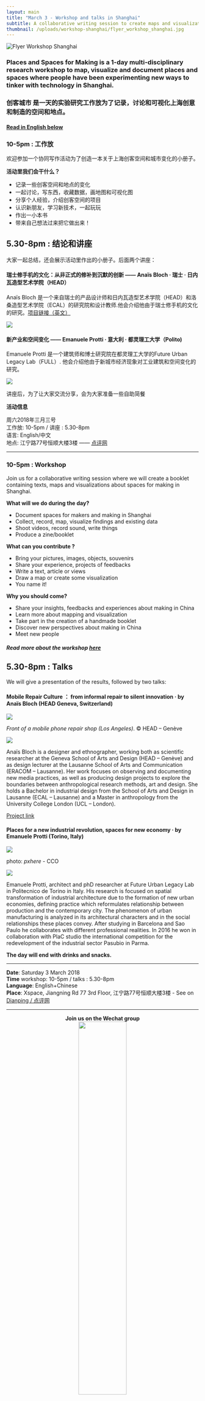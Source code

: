 ```yaml
---
layout: main
title: "March 3 - Workshop and talks in Shanghai"
subtitle: A collaborative writing session to create maps and visualization of spaces for making in Shanghai
thumbnail: /uploads/workshop-shanghai/flyer_workshop_shanghai.jpg
---
```


![Flyer Workshop Shanghai](/uploads/workshop-shanghai/flyer_workshop_shanghai.jpg)


### Places and Spaces for Making is a 1-day multi-disciplinary research workshop to map, visualize and document places and spaces where people have been experimenting new ways to tinker with technology in Shanghai.


### **创客城市** 是一天的实验研究工作放为了记录，讨论和可视化上海创意和制造的空间和地点。


#### [Read in English below](#english)

### 10-5pm : 工作放

欢迎参加一个协同写作活动为了创造一本关于上海创客空间和城市变化的小册子。

**活动里我们会干什么？**
- 记录一些创客空间和地点的变化
- 一起讨论，写东西，收藏数据，画地图和可视化图
- 分享个人经验，介绍创客空间的项目
- 认识新朋友，学习新技术，一起玩玩
- 作出一小本书
- 带来自己想法过来把它做出来！

## 5.30-8pm : 结论和讲座

大家一起总结，还会展示活动里作出的小册子。后面两个讲座：

#### 瑞士修手机的文化：从非正式的修补到沉默的创新 —— Anaïs Bloch · 瑞士 · 日内瓦造型艺术学院（HEAD）
Anaïs Bloch 是一个来自瑞士的产品设计师和日内瓦造型艺术学院（HEAD）和洛桑造型艺术学院（ECAL）的研究院和设计教师.他会介绍他由于瑞士修手机的文化的研究。[项目链接（英文）](https://www.hesge.ch/head/en/project/mobile-repair-cultures-informal-repair-silent-innovation-smartphone-case)

![](/uploads/workshop-shanghai/head-mobilerepair.jpg)

#### 新产业和空间变化 —— Emanuele Protti · 意大利 · 都灵理工大学（Polito)

Emanuele Protti 是一个建筑师和博士研究院在都灵理工大学的Future Urban Legacy Lab（FULL）. 他会介绍他由于新城市经济现象对工业建筑和空间变化的研究。

![](/uploads/workshop-shanghai/urban_warehouse_factory_building_industrial_industry_structure_space-1170735.jpg)

讲座后，为了让大家交流分享，会为大家准备一些自助简餐

**活动信息**

周六2018年三月三号  
工作放: 10-5pm / 讲座 : 5.30-8pm  
语言: English/中文  
地点: 江宁路77号恒顺大楼3楼 —— [点评网](http://www.dianping.com/shop/69177919)  

---

<div id="english"></div>

### 10-5pm : Workshop

Join us for a collaborative writing session where we will create a booklet containing texts, maps and visualizations about spaces for making in Shanghai.


**What will we do during the day?**
- Document spaces for makers and making in Shanghai
- Collect, record, map, visualize findings and existing data
- Shoot videos, record sound, write things
- Produce a zine/booklet

**What can you contribute ?**
- Bring your pictures, images, objects, souvenirs
- Share your experience, projects of feedbacks
- Write a text, article or views  
- Draw a map or create some visualization
- You name it!

**Why you should come?**
- Share your insights, feedbacks and experiences about making in China
- Learn more about mapping and visualization
- Take part in the creation of a handmade booklet
- Discover new perspectives about making in China
- Meet new people

##### Read more about the workshop [here](/2018/01/call-workshop/)

## 5.30-8pm : Talks

We will give a presentation of the results, followed by two talks:

#### Mobile Repair Culture ： from informal repair to silent innovation · by Anaïs Bloch (HEAD Geneva, Switzerland)

![](/uploads/workshop-shanghai/head-mobilerepair.jpg)

*Front of a mobile phone repair shop (Los Angeles)*. © HEAD – Genève

![](/uploads/workshop-shanghai/headshots/anais.png)

Anaïs Bloch is a designer and ethnographer, working both as scientific researcher at the Geneva School of Arts and Design (HEAD – Genève) and as design lecturer at the Lausanne School of Arts and Communication (ERACOM – Lausanne). Her work focuses on observing and documenting new media practices, as well as producing design projects to explore the boundaries between anthropological research methods, art and design. She holds a Bachelor in industrial design from the School of Arts and Design in Lausanne (ECAL – Lausanne) and a Master in anthropology from the University College London (UCL – London).

[Project link](https://www.hesge.ch/head/en/project/mobile-repair-cultures-informal-repair-silent-innovation-smartphone-case)

#### Places for a new industrial revolution, spaces for new economy · by Emanuele Protti (Torino, Italy)

![](/uploads/workshop-shanghai/urban_warehouse_factory_building_industrial_industry_structure_space-1170735.jpg)

photo: *pxhere* - CCO

![](/uploads/workshop-shanghai/headshots/emanuele.png)

Emanuele Protti, architect and phD researcher at Future Urban Legacy Lab in Politecnico de Torino in Italy. His research is focused on spatial transformation of industrial architecture due to the formation of new urban economies, defining practice which reformulates relationship between production and the contemporary city. The phenomenon of urban manufacturing is analyzed in its architectural characters and in the social relationships these places convey. After studying in Barcelona and Sao Paulo he collaborates with different professional realities. In 2016 he won in collaboration with PlaC studio the international competition for the redevelopment of the industrial sector Pasubio in Parma.


**The day will end with drinks and snacks.**


---


**Date**: Saturday 3 March 2018  
**Time** workshop: 10-5pm / talks : 5.30-8pm  
**Language**: English+Chinese  
**Place**: Xspace, Jiangning Rd 77 3rd Floor, 江宁路77号恒顺大楼3楼 - See on [Dianping / 点评网](http://www.dianping.com/shop/69177919)


---

<p style="text-align:center">
  <b>Join us on the Wechat group</b>
  <br>
  <img style="width:50%" src="/uploads/workshop-shanghai/qr-workshop-shanghai.png" />
</p>


---

This workshop is part of a larger research initiative at the [Institute of Area and Global Studies](https://cdh.epfl.ch/Area-and-Global-Studies) at EPFL in Switzerland and supported by the National Swiss Fund for research. A similar workshop is held in Shenzhen the week after.


![](/uploads/workshop-shanghai/SWX_Logos_140722_Nha_v2_China.png)  
